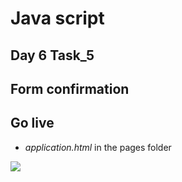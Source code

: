 # Java script 
## Day 6 Task_5 
## Form confirmation

## Go live
- *application.html* in the pages folder

![](./application.gif)